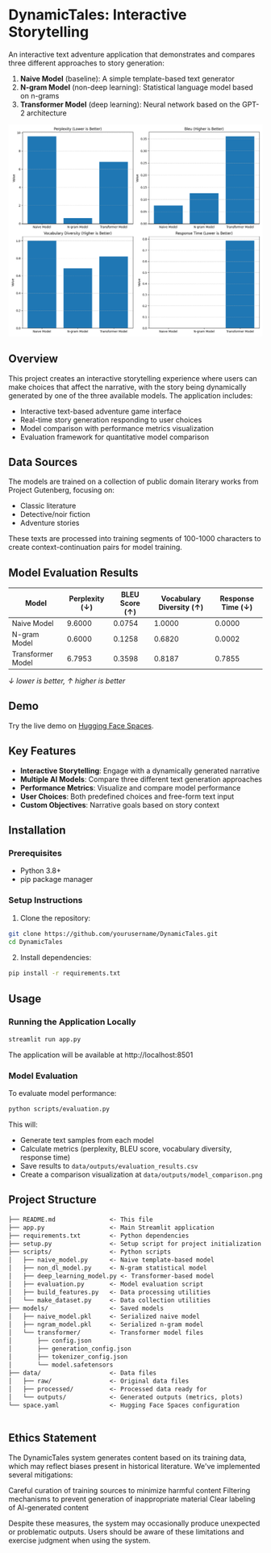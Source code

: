 # DynamicTales: Interactive Storytelling

An interactive text adventure application that demonstrates and compares three different approaches to story generation:

1. **Naive Model** (baseline): A simple template-based text generator
2. **N-gram Model** (non-deep learning): Statistical language model based on n-grams
3. **Transformer Model** (deep learning): Neural network based on the GPT-2 architecture

![Model Comparison](data/outputs/model_comparison.png)

## Overview

This project creates an interactive storytelling experience where users can make choices that affect the narrative, with the story being dynamically generated by one of the three available models. The application includes:

- Interactive text-based adventure game interface
- Real-time story generation responding to user choices
- Model comparison with performance metrics visualization
- Evaluation framework for quantitative model comparison

## Data Sources

The models are trained on a collection of public domain literary works from Project Gutenberg, focusing on:
- Classic literature
- Detective/noir fiction
- Adventure stories

These texts are processed into training segments of 100-1000 characters to create context-continuation pairs for model training.

## Model Evaluation Results

| Model | Perplexity (↓) | BLEU Score (↑) | Vocabulary Diversity (↑) | Response Time (↓) |
|-------|----------------|----------------|--------------------------|-------------------|
| Naive Model | 9.6000 | 0.0754 | 1.0000 | 0.0000 |
| N-gram Model | 0.6000 | 0.1258 | 0.6820 | 0.0002 |
| Transformer Model | 6.7953 | 0.3598 | 0.8187 | 0.7855 |

*↓ lower is better, ↑ higher is better*

## Demo

Try the live demo on [Hugging Face Spaces](https://huggingface.co/spaces/reinashi/DynamicTales).

## Key Features

- **Interactive Storytelling**: Engage with a dynamically generated narrative
- **Multiple AI Models**: Compare three different text generation approaches
- **Performance Metrics**: Visualize and compare model performance
- **User Choices**: Both predefined choices and free-form text input
- **Custom Objectives**: Narrative goals based on story context

## Installation

### Prerequisites

- Python 3.8+
- pip package manager

### Setup Instructions

1. Clone the repository:
```bash
git clone https://github.com/yourusername/DynamicTales.git
cd DynamicTales
```

2. Install dependencies:
```bash
pip install -r requirements.txt
```


## Usage

### Running the Application Locally

```bash
streamlit run app.py
```

The application will be available at http://localhost:8501

### Model Evaluation

To evaluate model performance:

```bash
python scripts/evaluation.py
```

This will:
- Generate text samples from each model
- Calculate metrics (perplexity, BLEU score, vocabulary diversity, response time)
- Save results to `data/outputs/evaluation_results.csv`
- Create a comparison visualization at `data/outputs/model_comparison.png`

## Project Structure

```
├── README.md               <- This file
├── app.py                  <- Main Streamlit application
├── requirements.txt        <- Python dependencies
├── setup.py                <- Setup script for project initialization
├── scripts/                <- Python scripts
│   ├── naive_model.py      <- Naive template-based model
│   ├── non_dl_model.py     <- N-gram statistical model
│   ├── deep_learning_model.py <- Transformer-based model
│   ├── evaluation.py       <- Model evaluation script
│   ├── build_features.py   <- Data processing utilities
│   └── make_dataset.py     <- Data collection utilities
├── models/                 <- Saved models
│   ├── naive_model.pkl     <- Serialized naive model
│   ├── ngram_model.pkl     <- Serialized n-gram model
│   └── transformer/        <- Transformer model files
│       ├── config.json
│       ├── generation_config.json
│       ├── tokenizer_config.json
│       └── model.safetensors
├── data/                   <- Data files
│   ├── raw/                <- Original data files
│   ├── processed/          <- Processed data ready for 
│   └── outputs/            <- Generated outputs (metrics, plots)
└── space.yaml              <- Hugging Face Spaces configuration


```

## Ethics Statement

The DynamicTales system generates content based on its training data, which may reflect biases present in historical literature. We've implemented several mitigations:

Careful curation of training sources to minimize harmful content
Filtering mechanisms to prevent generation of inappropriate material
Clear labeling of AI-generated content

Despite these measures, the system may occasionally produce unexpected or problematic outputs. Users should be aware of these limitations and exercise judgment when using the system.